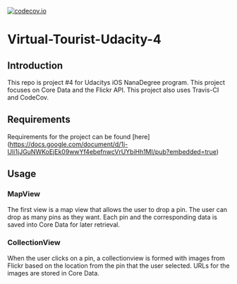 [![codecov.io](https://codecov.io/github/roccoma504/Virtual-Tourist-Udacity-New/coverage.svg?branch=master)](https://codecov.io/github/roccoma504/Virtual-Tourist-Udacity-New?branch=master)


# Virtual-Tourist-Udacity-4

## Introduction

This repo is project #4 for Udacitys iOS NanaDegree program. This project focuses on Core Data and the Flickr API. This project also uses Travis-CI and CodeCov.

## Requirements

Requirements for the project can be found [here] (https://docs.google.com/document/d/1j-UIi1jJGuNWKoEjEk09wwYf4ebefnwcVrUYbiHh1MI/pub?embedded=true)

## Usage

### MapView

The first view is a map view that allows the user to drop a pin. The user can drop as many pins as they want. Each pin and the corresponding data is saved into Core Data for later retrieval.

### CollectionView

When the user clicks on a pin, a collectionview is formed with images from Flickr based on the location from the pin that the user selected. URLs for the images are stored in Core Data.
